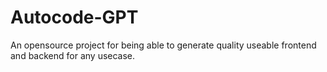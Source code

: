 # Autocode-GPT
An opensource project for being able to generate quality useable frontend and backend for any usecase.

